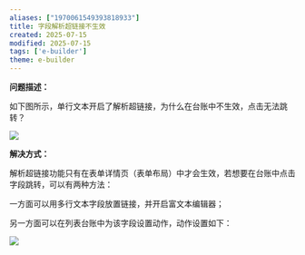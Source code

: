 ```yaml
---
aliases: ["1970061549393818933"]
title: 字段解析超链接不生效
created: 2025-07-15
modified: 2025-07-15
tags: ['e-builder']
theme: e-builder
---
```


**问题描述：**

如下图所示，单行文本开启了解析超链接，为什么在台账中不生效，点击无法跳转？

![](11dcf60c0f9e1b5cb3fe0856564fa577.jpg)

**解决方式：**

解析超链接功能只有在表单详情页（表单布局）中才会生效，若想要在台账中点击字段跳转，可以有两种方法：

一方面可以用多行文本字段放置链接，并开启富文本编辑器；

另一方面可以在列表台账中为该字段设置动作，动作设置如下：

![](970c1bfd269b07f9330eabb296f51ef5.jpg)